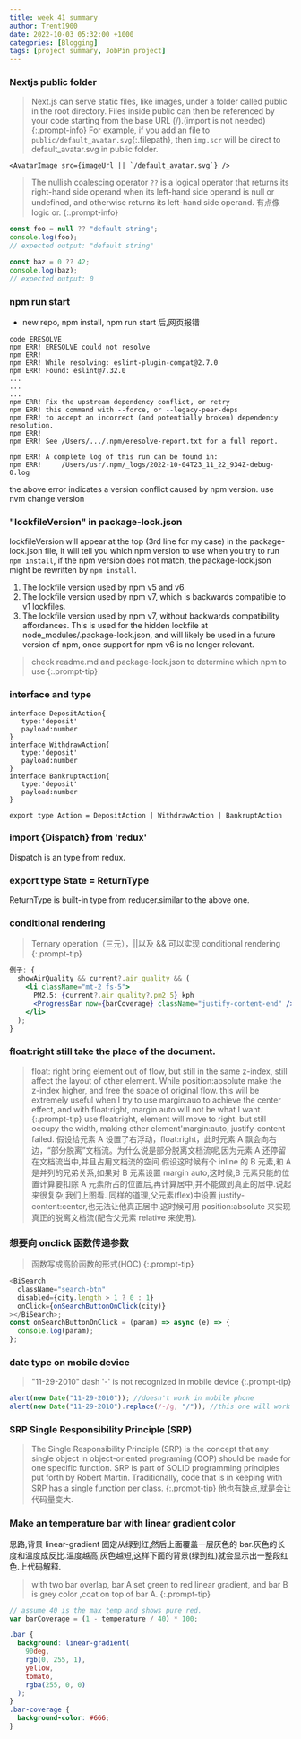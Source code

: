 ```yaml
---
title: week 41 summary
author: Trent1900
date: 2022-10-03 05:32:00 +1000
categories: [Blogging]
tags: [project summary, JobPin project]
---
```


### Nextjs public folder

> Next.js can serve static files, like images, under a folder called public in the root directory. Files inside public can then be referenced by your code starting from the base URL (/).(import is not needed)<!-- prettier-ignore -->
{:.prompt-info}
For example, if you add an file to `public/default_avatar.svg`{:.filepath}, then `img.scr` will be direct to default_avatar.svg in public folder.

```tsx
<AvatarImage src={imageUrl || `/default_avatar.svg`} />
```

> The nullish coalescing operator `??` is a logical operator that returns its right-hand side operand when its left-hand side operand is null or undefined, and otherwise returns its left-hand side operand. 有点像 logic or. <!-- prettier-ignore -->
{:.prompt-info}

```js
const foo = null ?? "default string";
console.log(foo);
// expected output: "default string"

const baz = 0 ?? 42;
console.log(baz);
// expected output: 0
```

### npm run start

- new repo, npm install, npm run start 后,网页报错

```
code ERESOLVE
npm ERR! ERESOLVE could not resolve
npm ERR!
npm ERR! While resolving: eslint-plugin-compat@2.7.0
npm ERR! Found: eslint@7.32.0
...
...
...
npm ERR! Fix the upstream dependency conflict, or retry
npm ERR! this command with --force, or --legacy-peer-deps
npm ERR! to accept an incorrect (and potentially broken) dependency resolution.
npm ERR!
npm ERR! See /Users/.../.npm/eresolve-report.txt for a full report.

npm ERR! A complete log of this run can be found in:
npm ERR!     /Users/usr/.npm/_logs/2022-10-04T23_11_22_934Z-debug-0.log
```

the above error indicates a version conflict caused by npm version. use nvm change version

### "lockfileVersion" in package-lock.json

lockfileVersion will appear at the top (3rd line for my case) in the package-lock.json file, it will tell you which npm version to use when you try to run `npm install`, if the npm version does not match, the package-lock.json might be rewritten by `npm install`.

1. The lockfile version used by npm v5 and v6.
2. The lockfile version used by npm v7, which is backwards compatible to v1 lockfiles.
3. The lockfile version used by npm v7, without backwards compatibility affordances. This is used for the hidden lockfile at node_modules/.package-lock.json, and will likely be used in a future version of npm, once support for npm v6 is no longer relevant.

> check readme.md and package-lock.json to determine which npm to use <!-- prettier-ignore -->
{:.prompt-tip}

### interface and type

```
interface DepositAction{
   type:'deposit'
   payload:number
}
interface WithdrawAction{
   type:'deposit'
   payload:number
}
interface BankruptAction{
   type:'deposit'
   payload:number
}

export type Action = DepositAction | WithdrawAction | BankruptAction
```

### import {Dispatch} from 'redux'

Dispatch is an type from redux.

### export type State = ReturnType<typeof reducers>

ReturnType<typeof reducer> is built-in type from reducer.similar to the above one.

### conditional rendering

> Ternary operation（三元），||以及 && 可以实现 conditional rendering <!-- prettier-ignore -->
{:.prompt-tip}

```jsx
例子: {
  showAirQuality && current?.air_quality && (
    <li className="mt-2 fs-5">
      PM2.5: {current?.air_quality?.pm2_5} kph
      <ProgressBar now={barCoverage} className="justify-content-end" />
    </li>
  );
}
```

### float:right still take the place of the document.
> float: right bring element out of flow, but still in the same z-index, still affect the layout of other element. While position:absolute make the z-index higher, and free the space of original flow. this will be extremely useful when I try to use margin:auo to achieve the center effect, and with float:right, margin auto will not be what I want. <!-- prettier-ignore -->
{:.prompt-tip}
use float:right, element will move to right. but still occupy the width, making other element'margin:auto, justify-content failed.
假设给元素 A 设置了右浮动，float:right，此时元素 A 飘会向右边，“部分脱离”文档流。为什么说是部分脱离文档流呢,因为元素 A 还停留在文档流当中,并且占用文档流的空间.假设这时候有个 inline 的 B 元素,和 A 是并列的兄弟关系,如果对 B 元素设置 margin auto,这时候,B 元素只能的位置计算要扣除 A 元素所占的位置后,再计算居中,并不能做到真正的居中.说起来很复杂,我们上图看.
同样的道理,父元素(flex)中设置 justify-content:center,也无法让他真正居中.这时候可用 position:absolute 来实现真正的脱离文档流(配合父元素 relative 来使用).

### 想要向 onclick 函数传递参数

> 函数写成高阶函数的形式(HOC) <!-- prettier-ignore -->
{:.prompt-tip}

```js
<BiSearch
  className="search-btn"
  disabled={city.length > 1 ? 0 : 1}
  onClick={onSearchButtonOnClick(city)}
></BiSearch>;
const onSearchButtonOnClick = (param) => async (e) => {
  console.log(param);
};
```

### date type on mobile device

> "11-29-2010" dash '-' is not recognized in mobile device<!-- prettier-ignore -->
{:.prompt-tip}

```js
alert(new Date("11-29-2010")); //doesn't work in mobile phone
alert(new Date("11-29-2010").replace(/-/g, "/")); //this one will work in mobile phone
```

### SRP Single Responsibility Principle (SRP)

> The Single Responsibility Principle (SRP) is the concept that any single object in object-oriented programing (OOP) should be made for one specific function. SRP is part of SOLID programming principles put forth by Robert Martin. Traditionally, code that is in keeping with SRP has a single function per class.<!-- prettier-ignore -->
{:.prompt-tip}
他也有缺点,就是会让代码量变大.

### Make an temperature bar with linear gradient color

思路,背景 linear-gradient 固定从绿到红,然后上面覆盖一层灰色的 bar.灰色的长度和温度成反比.温度越高,灰色越短,这样下面的背景(绿到红)就会显示出一整段红色.上代码解释.

> with two bar overlap, bar A set green to red linear gradient, and bar B is grey color ,coat on top of bar A.<!-- prettier-ignore -->
{:.prompt-tip}

```js
// assume 40 is the max temp and shows pure red.
var barCoverage = (1 - temperature / 40) * 100;
```

```css
.bar {
  background: linear-gradient(
    90deg,
    rgb(0, 255, 1),
    yellow,
    tomato,
    rgba(255, 0, 0)
  );
}
.bar-coverage {
  background-color: #666;
}
```
